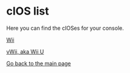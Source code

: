 # cIOS list
Here you can find the cIOSes for your console.

[Wii](https://wiimart.github.io/website/cIOS/IOS56(Wii).wad)

[vWii, aka Wii U](https://WIIMART.github.io/website/cIOS/IOS56(vWii).wad)

[Go back to the main page](https://wiimart.github.io/website)
